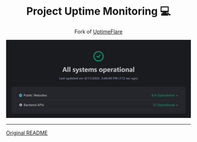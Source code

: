 <div align="center">
    <h1>Project Uptime Monitoring 💻</h1>
    <p>Fork of <a href="https://github.com/lyc8503/UptimeFlare" target="_blank">UptimeFlare</a></p>
</div>

![Deployment status home page](image.png)

---

[Original README](UptimeFlare.md)
